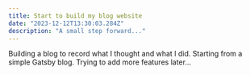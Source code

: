 ```yaml
---
title: Start to build my blog website
date: "2023-12-12T13:30:03.284Z"
description: "A small step forward..."
---
```


Building a blog to record what I thought and what I did.
Starting from a simple Gatsby blog. Trying to add more features later...